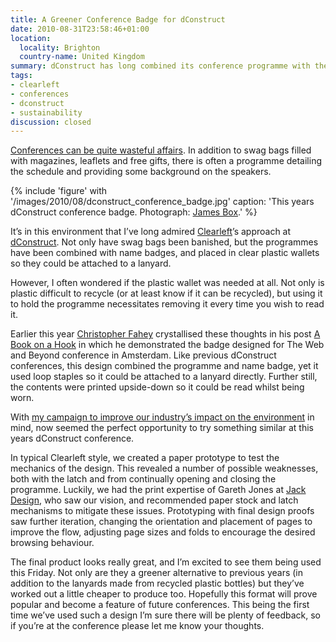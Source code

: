 ```yaml
---
title: A Greener Conference Badge for dConstruct
date: 2010-08-31T23:58:46+01:00
location:
  locality: Brighton
  country-name: United Kingdom
summary: dConstruct has long combined its conference programme with the name badge, a simple yet cost-effective design. This year we hope to go one better.
tags:
- clearleft
- conferences
- dconstruct
- sustainability
discussion: closed
---
```

[Conferences can be quite wasteful affairs][1]. In addition to swag bags filled with magazines, leaflets and free gifts, there is often a programme detailing the schedule and providing some background on the speakers.

{% include 'figure' with '/images/2010/08/dconstruct_conference_badge.jpg'
  caption: 'This years dConstruct conference badge. Photograph: [James Box](https://www.flickr.com/photos/b0xman/4929704982/).'
%}

It’s in this environment that I’ve long admired [Clearleft][2]’s approach at [dConstruct][3]. Not only have swag bags been banished, but the programmes have been combined with name badges, and placed in clear plastic wallets so they could be attached to a lanyard.

However, I often wondered if the plastic wallet was needed at all. Not only is plastic difficult to recycle (or at least know if it can be recycled), but using it to hold the programme necessitates removing it every time you wish to read it.

Earlier this year [Christopher Fahey][4] crystallised these thoughts in his post [A Book on a Hook][5] in which he demonstrated the badge designed for The Web and Beyond conference in Amsterdam. Like previous dConstruct conferences, this design combined the programme and name badge, yet it used loop staples so it could be attached to a lanyard directly. Further still, the contents were printed upside-down so it could be read whilst being worn.

With [my campaign to improve our industry’s impact on the environment][6] in mind, now seemed the perfect opportunity to try something similar at this years dConstruct conference.

In typical Clearleft style, we created a paper prototype to test the mechanics of the design. This revealed a number of possible weaknesses, both with the latch and from continually opening and closing the programme. Luckily, we had the print expertise of Gareth Jones at [Jack Design][7], who saw our vision, and recommended paper stock and latch mechanisms to mitigate these issues. Prototyping with final design proofs saw further iteration, changing the orientation and placement of pages to improve the flow, adjusting page sizes and folds to encourage the desired browsing behaviour.

The final product looks really great, and I’m excited to see them being used this Friday. Not only are they a greener alternative to previous years (in addition to the lanyards made from recycled plastic bottles) but they’ve worked out a little cheaper to produce too. Hopefully this format will prove popular and become a feature of future conferences. This being the first time we’ve used such a design I’m sure there will be plenty of feedback, so if you’re at the conference please let me know your thoughts.

[1]: /2009/03/nothing_green_about_sxsw
[2]: https://clearleft.com
[3]: http://dconstruct.org
[4]: http://graphpaper.com
[5]: http://www.graphpaper.com/2010/06-11_a-book-on-a-hook
[6]: http://agreenfocus.paulrobertlloyd.com/
[7]: http://www.designbyjack.co.uk/

